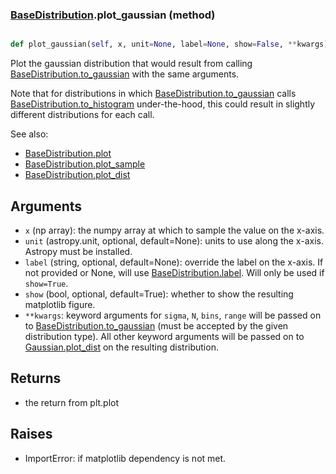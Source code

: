 ### [BaseDistribution](BaseDistribution.md).plot_gaussian (method)


```py

def plot_gaussian(self, x, unit=None, label=None, show=False, **kwargs)

```



Plot the gaussian distribution that would result from calling
[BaseDistribution.to_gaussian](BaseDistribution.to_gaussian.md) with the same arguments.

Note that for distributions in which [BaseDistribution.to_gaussian](BaseDistribution.to_gaussian.md) calls
[BaseDistribution.to_histogram](BaseDistribution.to_histogram.md) under-the-hood, this could result in slightly
different distributions for each call.

See also:

* [BaseDistribution.plot](BaseDistribution.plot.md)
* [BaseDistribution.plot_sample](BaseDistribution.plot_sample.md)
* [BaseDistribution.plot_dist](BaseDistribution.plot_dist.md)

Arguments
-----------
* `x` (np array): the numpy array at which to sample the value on the
    x-axis.
* `unit` (astropy.unit, optional, default=None): units to use along
    the x-axis.  Astropy must be installed.
* `label` (string, optional, default=None): override the label on the
    x-axis.  If not provided or None, will use [BaseDistribution.label](BaseDistribution.label.md).  Will
    only be used if `show=True`.
* `show` (bool, optional, default=True): whether to show the resulting
    matplotlib figure.
* `**kwargs`: keyword arguments for `sigma`, `N`, `bins`, `range` will
    be passed on to [BaseDistribution.to_gaussian](BaseDistribution.to_gaussian.md) (must be accepted by the
    given distribution type).  All other keyword arguments will be passed
    on to [Gaussian.plot_dist](Gaussian.plot_dist.md) on the resulting distribution.

Returns
--------
* the return from plt.plot

Raises
--------
* ImportError: if matplotlib dependency is not met.

